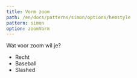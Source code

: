 ```yaml
---
title: Vorm zoom
path: /en/docs/patterns/simon/options/hemstyle
pattern: simon
option: zoomVorm
---
```


Wat voor zoom wil je?

- Recht
- Baseball
- Slashed